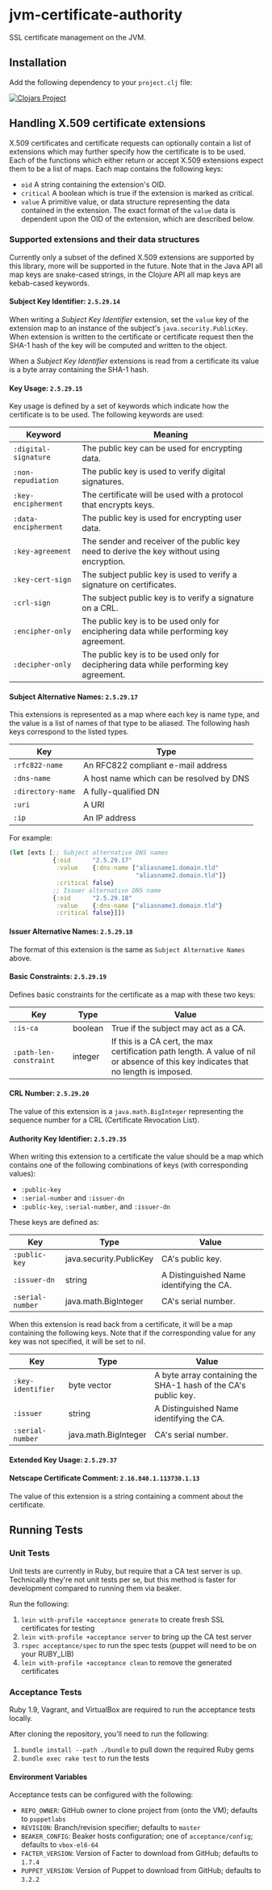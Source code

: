 # jvm-certificate-authority

SSL certificate management on the JVM.

## Installation

Add the following dependency to your `project.clj` file:

[![Clojars Project](http://clojars.org/puppetlabs/certificate-authority/latest-version.svg)](http://clojars.org/puppetlabs/certificate-authority)

## Handling X.509 certificate extensions

X.509 certificates and certificate requests can optionally contain a list of
extensions which may further specify how the certificate is to be used. Each of
the functions which either return or accept X.509 extensions expect them to
be a list of maps. Each map contains the following keys: 

* `oid` A string containing the extension's OID.
* `critical` A boolean which is true if the extension is marked as critical.
* `value` A primitive value, or data structure representing the data contained
          in the extension. The exact format of the `value` data is dependent
          upon the OID of the extension, which are described below.

### Supported extensions and their data structures

Currently only a subset of the defined X.509 extensions are supported by this 
library, more will be supported in the future. Note that in the Java API all 
map keys are snake-cased strings, in the Clojure API all map keys are kebab-cased
keywords.

#### Subject Key Identifier: `2.5.29.14`

When writing a _Subject Key Identifier_ extension, set the `value` key of the 
extension map to an instance of the subject's `java.security.PublicKey`. When
extension is written to the certificate or certificate request then the SHA-1
hash of the key will be computed and written to the object.

When a _Subject Key Identifier_ extensions is read from a certificate its value 
is a byte array containing the SHA-1 hash.

#### Key Usage: `2.5.29.15`

Key usage is defined by a set of keywords which indicate how the certificate is
to be used. The following keywords are used:

| Keyword              | Meaning                                                                                   |
|----------------------|-------------------------------------------------------------------------------------------|
| `:digital-signature` | The public key can be used for encrypting data.                                           |
| `:non-repudiation`   | The public key is used to verify digital signatures.                                      |
| `:key-encipherment`  | The certificate will be used with a protocol that encrypts keys.                          |
| `:data-encipherment` | The public key is used for encrypting user data.                                          |
| `:key-agreement`     | The sender and receiver of the public key need to derive the key without using encryption.|
| `:key-cert-sign`     | The subject public key is used to verify a signature on certificates.                     |
| `:crl-sign`          | The subject public key is to verify a signature on a CRL.                                 |
| `:encipher-only`     | The public key is to be used only for enciphering data while performing key agreement.    |
| `:decipher-only`     | The public key is to be used only for deciphering data while performing key agreement.    |

#### Subject Alternative Names: `2.5.29.17` 

This extensions is represented as a map where each key is name type, and the 
value is a list of names of that type to be aliased. The following hash keys
correspond to the listed types.

| Key               | Type                                     |
|-------------------|------------------------------------------|
| `:rfc822-name`    | An RFC822 compliant e-mail address       |
| `:dns-name`       | A host name which can be resolved by DNS |
| `:directory-name` | A fully-qualified DN                     |
| `:uri`            | A URI                                    |
| `:ip`             | An IP address                            |

For example: 

```clojure 
(let [exts [;; Subject alternative DNS names
            {:oid      "2.5.29.17"
             :value    {:dns-name ["aliasname1.domain.tld" 
                                   "aliasname2.domain.tld"]}
             :critical false}
            ;; Issuer alternative DNS name
            {:oid      "2.5.29.18"
             :value    {:dns-name ["aliasname3.domain.tld"}
             :critical false}]])        
```

#### Issuer Alternative Names: `2.5.29.18` 

The format of this extension is the same as `Subject Alternative Names` above.

#### Basic Constraints: `2.5.29.19`

Defines basic constraints for the certificate as a map with these two keys:

| Key                    | Type    | Value                                                                                                                                |
|------------------------|---------|--------------------------------------------------------------------------------------------------------------------------------------|
| `:is-ca`               | boolean | True if the subject may act as a CA.                                                                                                 |
| `:path-len-constraint` | integer | If this is a CA cert, the max certification path length.  A value of nil or absence of this key indicates that no length is imposed. |

#### CRL Number: `2.5.29.20`

The value of this extension is a `java.math.BigInteger` representing the 
sequence number for a CRL (Certificate Revocation List). 

#### Authority Key Identifier: `2.5.29.35`

When writing this extension to a certificate the value should be a map
which contains one of the following combinations of keys (with corresponding
values):

* `:public-key`
* `:serial-number` and `:issuer-dn`
* `:public-key`, `:serial-number`, and `:issuer-dn`

These keys are defined as:

| Key              | Type                    | Value                                    |
|------------------|-------------------------|------------------------------------------|
| `:public-key`    | java.security.PublicKey | CA's public key.                         |
| `:issuer-dn`     | string                  | A Distinguished Name identifying the CA. |
| `:serial-number` | java.math.BigInteger    | CA's serial number.                      |

When this extension is read back from a certificate, it will be a map containing 
the following keys.  Note that if the corresponding value for any key was not
specified, it will be set to nil.
  
| Key                    | Type                 | Value                                                          |
|------------------------|----------------------|----------------------------------------------------------------|
| `:key-identifier`      | byte vector          | A byte array containing the SHA-1 hash of the CA's public key. |
| `:issuer`              | string               | A Distinguished Name identifying the CA.                       |
| `:serial-number`       | java.math.BigInteger | CA's serial number.                                            |

#### Extended Key Usage: `2.5.29.37` 

#### Netscape Certificate Comment: `2.16.840.1.113730.1.13`

The value of this extension is a string containing a comment about the 
certificate. 

## Running Tests

### Unit Tests

Unit tests are currently in Ruby, but require that a CA test server is up.
Technically they're not unit tests per se, but this method is faster for development
compared to running them via beaker.

Run the following:

1. `lein with-profile +acceptance generate` to create fresh SSL certificates for testing
2. `lein with-profile +acceptance server` to bring up the CA test server
3. `rspec acceptance/spec` to run the spec tests (puppet will need to be on your RUBY_LIB)
4. `lein with-profile +acceptance clean` to remove the generated certificates

### Acceptance Tests

Ruby 1.9, Vagrant, and VirtualBox are required to run the acceptance tests locally.

After cloning the repository, you'll need to run the following:

1. `bundle install --path ./bundle` to pull down the required Ruby gems
2. `bundle exec rake test` to run the tests

#### Environment Variables

Acceptance tests can be configured with the following:

* `REPO_OWNER`: GitHub owner to clone project from (onto the VM); defaults to `puppetlabs`
* `REVISION`: Branch/revision specifier; defaults to `master`
* `BEAKER_CONFIG`: Beaker hosts configuration; one of `acceptance/config`; defaults to `vbox-el6-64`
* `FACTER_VERSION`: Version of Facter to download from GitHub; defaults to `1.7.4`
* `PUPPET_VERSION`: Version of Puppet to download from GitHub; defaults to `3.2.2`

